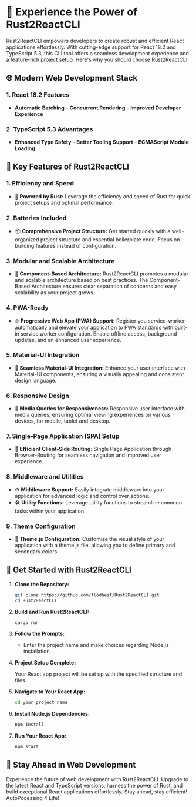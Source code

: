 # 🚀 Experience the Power of Rust2ReactCLI

Rust2ReactCLI empowers developers to create robust and efficient React applications effortlessly. With cutting-edge support for React 18.2 and TypeScript 5.3, this CLI tool offers a seamless development experience and a feature-rich project setup. Here's why you should choose Rust2ReactCLI:

## 🌐 Modern Web Development Stack

### 1. **React 18.2 Features**
   - **Automatic Batching** - **Concurrent Rendering** - **Improved Developer Experience**

### 2. **TypeScript 5.3 Advantages**
   - **Enhanced Type Safety** - **Better Tooling Support** - **ECMAScript Module Loading**

## 🚀 Key Features of Rust2ReactCLI

### 1. **Efficiency and Speed**

   - 🦀 **Powered by Rust:** Leverage the efficiency and speed of Rust for quick project setups and optimal performance.

### 2. **Batteries Included**

   - 📦 **Comprehensive Project Structure:** Get started quickly with a well-organized project structure and essential boilerplate code. Focus on building features instead of configuration.

### 3. **Modular and Scalable Architecture**

   - 🔄 **Component-Based Architecture:** Rust2ReactCLI promotes a modular and scalable architecture based on best practices. The Component-Based Architecture ensures clear separation of concerns and easy scalability as your project grows.

### 4. **PWA-Ready**

   - 🌐 **Progressive Web App (PWA) Support:** Register you service-worker automatically and elevate your application to PWA standards with built-in service worker configuration. Enable offline access, background updates, and an enhanced user experience.

### 5. **Material-UI Integration**

   - 🎨 **Seamless Material-UI Integration:** Enhance your user interface with Material-UI components, ensuring a visually appealing and consistent design language. 

### 6. **Responsive Design**

   - 📱 **Media Queries for Responsiveness:** Responsive user interface with media queries, ensuring optimal viewing experiences on various devices, for mobile, tablet and desktop.

### 7. **Single-Page Application (SPA) Setup**

   - 🔄 **Efficient Client-Side Routing:** Single Page Application through Browser-Routing for seamless navigation and improved user experience.

### 8. **Middleware and Utilities**

   - ⚙️ **Middleware Support:** Easily integrate middleware into your application for advanced logic and control over actions.
   - 🛠️ **Utility Functions:** Leverage utility functions to streamline common tasks within your application.

### 9. **Theme Configuration**

   - 🎨 **Theme.js Configuration:** Customize the visual style of your application with a theme.js file, allowing you to define primary and secondary colors.

## 🚀 Get Started with Rust2ReactCLI

1. **Clone the Repository:**

    ```bash
    git clone https://github.com/flodhest/Rust2ReactCLI.git
    cd Rust2ReactCLI
    ```

2. **Build and Run Rust2ReactCLI:**

    ```bash
    cargo run
    ```

3. **Follow the Prompts:**

   - Enter the project name and make choices regarding Node.js installation.

4. **Project Setup Complete:**

   Your React app project will be set up with the specified structure and files.

5. **Navigate to Your React App:**

    ```bash
    cd your_project_name
    ```

6. **Install Node.js Dependencies:**

    ```bash
    npm install
    ```

7. **Run Your React App:**

    ```bash
    npm start
    ```

## 🚀 Stay Ahead in Web Development

Experience the future of web development with Rust2ReactCLI. Upgrade to the latest React and TypeScript versions, harness the power of Rust, and build exceptional React applications effortlessly. Stay ahead, stay efficient! AutoPocessing 4 Life!
